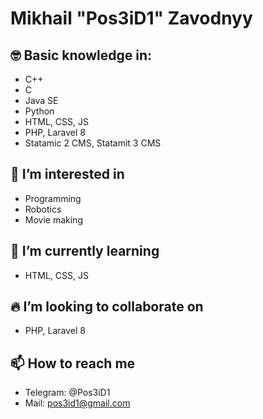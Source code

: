 # Mikhail "Pos3iD1" Zavodnyy

## 🤓 Basic knowledge in: 
- C++
- C
- Java SE
- Python
- HTML, CSS, JS
- PHP, Laravel 8
- Statamic 2 CMS, Statamit 3 CMS

## 👀 I’m interested in 
- Programming
- Robotics
- Movie making

## 📖 I’m currently learning 
- HTML, CSS, JS 

## 🔥️ I’m looking to collaborate on
- PHP, Laravel 8

## 📫 How to reach me
- Telegram: @Pos3iD1
- Mail: pos3id1@gmail.com
